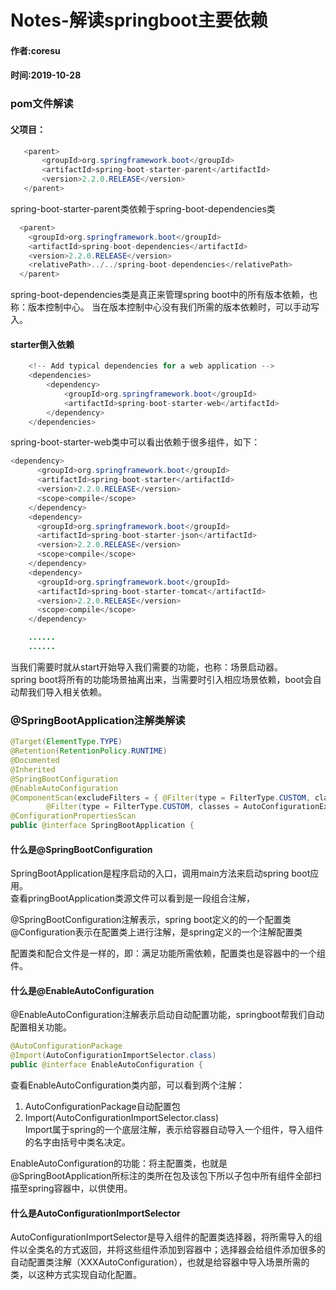 # Notes-解读springboot主要依赖
#### 作者:coresu    
#### 时间:2019-10-28


### pom文件解读   
#### 父项目： 
 ```java
    <parent>
        <groupId>org.springframework.boot</groupId>
        <artifactId>spring-boot-starter-parent</artifactId>
        <version>2.2.0.RELEASE</version>
    </parent>
 ```
spring-boot-starter-parent类依赖于spring-boot-dependencies类
```java
  <parent>
    <groupId>org.springframework.boot</groupId>
    <artifactId>spring-boot-dependencies</artifactId>
    <version>2.2.0.RELEASE</version>
    <relativePath>../../spring-boot-dependencies</relativePath>
  </parent>
```

spring-boot-dependencies类是真正来管理spring boot中的所有版本依赖，也称：版本控制中心。 
当在版本控制中心没有我们所需的版本依赖时，可以手动写入。   


#### starter倒入依赖   

```java
    <!-- Add typical dependencies for a web application -->
    <dependencies>
        <dependency>
            <groupId>org.springframework.boot</groupId>
            <artifactId>spring-boot-starter-web</artifactId>
        </dependency>
    </dependencies>
```
spring-boot-starter-web类中可以看出依赖于很多组件，如下： 
```java
<dependency>
      <groupId>org.springframework.boot</groupId>
      <artifactId>spring-boot-starter</artifactId>
      <version>2.2.0.RELEASE</version>
      <scope>compile</scope>
    </dependency>
    <dependency>
      <groupId>org.springframework.boot</groupId>
      <artifactId>spring-boot-starter-json</artifactId>
      <version>2.2.0.RELEASE</version>
      <scope>compile</scope>
    </dependency>
    <dependency>
      <groupId>org.springframework.boot</groupId>
      <artifactId>spring-boot-starter-tomcat</artifactId>
      <version>2.2.0.RELEASE</version>
      <scope>compile</scope>
    </dependency>

    ......
    ......
```

当我们需要时就从start开始导入我们需要的功能，也称：场景启动器。    
spring boot将所有的功能场景抽离出来，当需要时引入相应场景依赖，boot会自动帮我们导入相关依赖。    


### @SpringBootApplication注解类解读     
```java
@Target(ElementType.TYPE)
@Retention(RetentionPolicy.RUNTIME)
@Documented
@Inherited
@SpringBootConfiguration   
@EnableAutoConfiguration
@ComponentScan(excludeFilters = { @Filter(type = FilterType.CUSTOM, classes = TypeExcludeFilter.class),
        @Filter(type = FilterType.CUSTOM, classes = AutoConfigurationExcludeFilter.class) })
@ConfigurationPropertiesScan
public @interface SpringBootApplication {
```
#### 什么是@SpringBootConfiguration
SpringBootApplication是程序启动的入口，调用main方法来启动spring boot应用。  
查看pringBootApplication类源文件可以看到是一段组合注解，   

@SpringBootConfiguration注解表示，spring boot定义的的一个配置类   
@Configuration表示在配置类上进行注解，是spring定义的一个注解配置类   

配置类和配合文件是一样的，即：满足功能所需依赖，配置类也是容器中的一个组件。 
#### 什么是@EnableAutoConfiguration
@EnableAutoConfiguration注解表示启动自动配置功能，springboot帮我们自动配置相关功能。

```java
@AutoConfigurationPackage
@Import(AutoConfigurationImportSelector.class)
public @interface EnableAutoConfiguration {
```
查看EnableAutoConfiguration类内部，可以看到两个注解：   
1. AutoConfigurationPackage自动配置包     
2. Import(AutoConfigurationImportSelector.class)  
Import属于spring的一个底层注解，表示给容器自动导入一个组件，导入组件的名字由括号中类名决定。

EnableAutoConfiguration的功能：将主配置类，也就是@SpringBootApplication所标注的类所在包及该包下所以子包中所有组件全部扫描至spring容器中，以供使用。   



#### 什么是AutoConfigurationImportSelector
AutoConfigurationImportSelector是导入组件的配置类选择器，将所需导入的组件以全类名的方式返回，并将这些组件添加到容器中；选择器会给组件添加很多的自动配置类注解（XXXAutoConfiguration），也就是给容器中导入场景所需的类，以这种方式实现自动化配置。  









